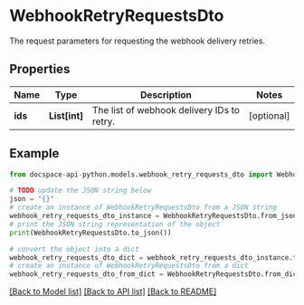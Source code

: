 # WebhookRetryRequestsDto
The request parameters for requesting the webhook delivery retries.

## Properties

Name | Type | Description | Notes
------------ | ------------- | ------------- | -------------
**ids** | **List[int]** | The list of webhook delivery IDs to retry. | [optional] 

## Example

```python
from docspace-api-python.models.webhook_retry_requests_dto import WebhookRetryRequestsDto

# TODO update the JSON string below
json = "{}"
# create an instance of WebhookRetryRequestsDto from a JSON string
webhook_retry_requests_dto_instance = WebhookRetryRequestsDto.from_json(json)
# print the JSON string representation of the object
print(WebhookRetryRequestsDto.to_json())

# convert the object into a dict
webhook_retry_requests_dto_dict = webhook_retry_requests_dto_instance.to_dict()
# create an instance of WebhookRetryRequestsDto from a dict
webhook_retry_requests_dto_from_dict = WebhookRetryRequestsDto.from_dict(webhook_retry_requests_dto_dict)
```
[[Back to Model list]](../README.md#documentation-for-models) [[Back to API list]](../README.md#documentation-for-api-endpoints) [[Back to README]](../README.md)


